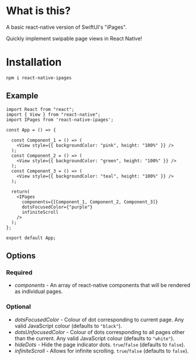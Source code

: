 # What is this?

A basic react-native version of SwiftUI's "iPages".

Quickly implement swipable page views in React Native!

# Installation

`npm i react-native-ipages`

## Example

```
import React from "react";
import { View } from "react-native";
import IPages from 'react-native-ipages';

const App = () => {

  const Component_1 = () => (
    <View style={{ backgroundColor: "pink", height: "100%" }} />
  );
  const Component_2 = () => (
    <View style={{ backgroundColor: "green", height: "100%" }} />
  );
  const Component_3 = () => (
    <View style={{ backgroundColor: "teal", height: "100%" }} />
  );
  
  return(
    <IPages
      components={[Component_1, Component_2, Component_3]}
      dotsFocusedColor={"purple"}
      infiniteScroll
    />
  );
};

export default App;

```

## Options

### Required

* *components* - An array of react-native components that will be rendered as individual pages.

### Optional

* *dotsFocusedColor* - Colour of dot corresponding to current page. Any valid JavaScript colour (defaults to `"black"`).
* *dotsUnfocusedColor* - Colour of dots corresponding to all pages other than the current. Any valid JavaScript colour (defaults to `"white"`).
* *hideDots* - Hide the page indicator dots. `true`/`false` (defaults to `false`).
* *infiniteScroll* - Allows for infinite scrolling. `true`/`false` (defaults to `false`).
